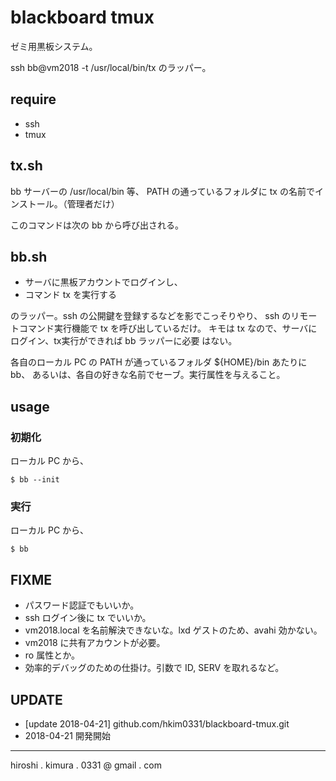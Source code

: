 # blackboard tmux

ゼミ用黒板システム。

ssh bb@vm2018 -t /usr/local/bin/tx のラッパー。

## require

* ssh
* tmux

## tx.sh

bb サーバーの /usr/local/bin 等、
PATH の通っているフォルダに tx の名前でインストール。（管理者だけ）

このコマンドは次の bb から呼び出される。

## bb.sh

* サーバに黒板アカウントでログインし、
* コマンド tx を実行する

のラッパー。ssh の公開鍵を登録するなどを影でこっそりやり、
ssh のリモートコマンド実行機能で tx を呼び出しているだけ。
キモは tx なので、サーバにログイン、tx実行ができれば bb ラッパーに必要
はない。

各自のローカル PC の PATH が通っているフォルダ ${HOME}/bin あたりに bb、
あるいは、各自の好きな名前でセーブ。実行属性を与えること。

## usage

### 初期化

ローカル PC から、

```
$ bb --init
```

### 実行

ローカル PC から、

```
$ bb
```

## FIXME

* パスワード認証でもいいか。
* ssh ログイン後に tx でいいか。
* vm2018.local を名前解決できないな。lxd ゲストのため、avahi 効かない。
* vm2018 に共有アカウントが必要。
* ro 属性とか。
* 効率的デバッグのための仕掛け。引数で ID, SERV を取れるなど。

## UPDATE

* [update 2018-04-21] github.com/hkim0331/blackboard-tmux.git
* 2018-04-21 開発開始

---
hiroshi . kimura . 0331 @ gmail . com
